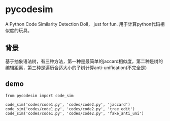 # pycodesim
A Python Code Similarity Detection Doll， just for fun. 用于计算python代码相似度的玩具。

## 背景
基于抽象语法树，有三种方法，第一种是最简单的jaccard相似度，第二种是树的编辑距离，第三种是遍历合适大小的子树计算anti-unification(不完全是)

## demo
```
from pycodesim import code_sim

code_sim('codes/code1.py', 'codes/code2.py', 'jaccard')
code_sim('codes/code1.py', 'codes/code2.py', 'tree_edit')
code_sim('codes/code1.py', 'codes/code2.py', 'fake_anti_uni')
```
